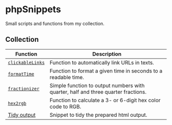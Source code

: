 # phpSnippets
Small scripts and functions from my collection.

## Collection
| Function | Description |
|---|---|
| [`clickableLinks`](https://github.com/RundesBalli/phpSnippets/tree/master/clickableLinks) | Function to automatically link URLs in texts. |
| [`formatTime`](https://github.com/RundesBalli/phpSnippets/tree/master/formatTime) | Function to format a given time in seconds to a readable time. |
| [`fractionizer`](https://github.com/RundesBalli/phpSnippets/tree/master/fractionizer) | Simple function to output numbers with quarter, half and three quarter fractions. |
| [`hex2rgb`](https://github.com/RundesBalli/phpSnippets/tree/master/hex2rgb) | Function to calculate a 3- or 6-digit hex color code to RGB. |
| [Tidy output](https://github.com/RundesBalli/phpSnippets/tree/master/tidyOutput) | Snippet to tidy the prepared html output. |
